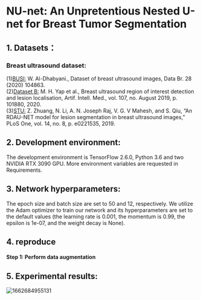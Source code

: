 #  NU-net: An Unpretentious Nested U-net for Breast Tumor Segmentation

## 1. Datasets：
### Breast ultrasound dataset:
(1)[BUSI:](https://doi.org/10.1016/j.dib.2019.104863) W. Al-Dhabyani., Dataset of breast ultrasound images, Data Br. 28 (2020) 104863.  
(2)[Dataset B:](https://doi.org/10.1016/j.artmed.2020.101880) M. H. Yap et al., Breast ultrasound region of interest detection and lesion localisation, Artif. Intell. Med., vol. 107, no. August 2019, p. 101880, 2020.  
(3)[STU:](https://doi.org/10.1371/journal.pone.0221535) Z. Zhuang, N. Li, A. N. Joseph Raj, V. G. V Mahesh, and S. Qiu, “An RDAU-NET model for lesion segmentation in breast ultrasound images,” PLoS One, vol. 14, no. 8, p. e0221535, 2019.  

## 2. Development environment:
The development environment is TensorFlow 2.6.0, Python 3.6 and two NVIDIA RTX 3090 GPU. More environment variables are requested in Requirements.
	
## 3. Network hyperparameters:
The epoch size and batch size are set to 50 and 12, respectively. We utilize the Adam optimizer to train our network and its hyperparameters are set to the default values (the learning rate is 0.001, the momentum is 0.99, the epsilon is 1e-07, and the weight decay is None).

## 4. reproduce
#### Step 1: Perform data augmentation





## 5. Experimental results:

![1662684955131](https://user-images.githubusercontent.com/52651150/189250438-bd4178e4-b4cd-4909-b09c-51d4338dc011.png)

